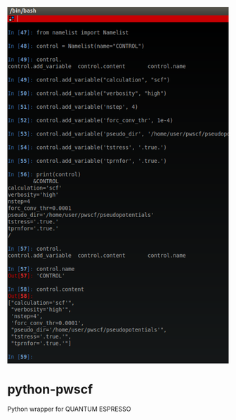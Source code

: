 ![scrot](doc/img/ipynb.png?raw=true "Optional Title")
# python-pwscf
Python wrapper for QUANTUM ESPRESSO
